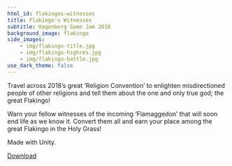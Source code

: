 ```yaml
---
html_id: flakingos-witnesses
title: Flakingo's Witnesses
subtitle: Hagenberg Game Jam 2018
background_image: flakingo
side_images:
    - img/flakingo-title.jpg
    - img/flakingo-highres.jpg
    - img/flakingo-battle.jpg
use_dark_theme: false
---
```


Travel across 2018’s great ‘Religion Convention’ to enlighten misdirectioned people of other religions and tell them about the one and only true god; the great Flakingo!

Warn your fellow witnesses of the incoming ‘Flamaggedon’ that will soon end life as we know it. Convert them all and earn your place among the great Flakingo in the Holy Grass!

Made with Unity.

<a href="https://hagenberg-gamejam.at/2018/#flakingo's-witnesses" class="button-link">Download</a>
